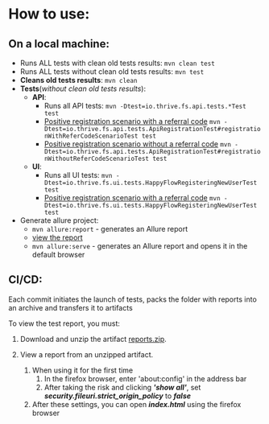 # How to use:

## On a local machine:

* Runs ALL tests with clean old tests results: `mvn clean test`
* Runs ALL tests without clean old tests results: `mvn test`
* **Cleans old tests results**: `mvn clean`
* **Tests**(*without clean old tests results*):
    * **API**:
        * Runs all API tests: `mvn -Dtest=io.thrive.fs.api.tests.*Test test`
        * [Positive registration scenario with a referral code](jetbrains://idea/navigate/reference?project=FSTests&fqn=io.thrive.fs.api.tests.ApiRegistrationTest#registrationWithReferCodeScenarioTest) `mvn -Dtest=io.thrive.fs.api.tests.ApiRegistrationTest#registrationWithReferCodeScenarioTest test`
        * [Positive registration scenario without a referral code](jetbrains://idea/navigate/reference?project=FSTests&fqn=io.thrive.fs.api.tests.ApiRegistrationTest#registrationWithoutReferCodeScenarioTest) `mvn -Dtest=io.thrive.fs.api.tests.ApiRegistrationTest#registrationWithoutReferCodeScenarioTest test`
    * **UI**:
        * Runs all UI tests: `mvn -Dtest=io.thrive.fs.ui.tests.HappyFlowRegisteringNewUserTest test`
        * [Positive registration scenario with a referral code](jetbrains://idea/navigate/reference?project=FSTests&fqn=io.thrive.fs.ui.tests.HappyFlowRegisteringNewUserTest#registrationNewUserHappyTest) `mvn -Dtest=io.thrive.fs.ui.tests.HappyFlowRegisteringNewUserTest test`
* Generate allure project:
    * `mvn allure:report` - generates an Allure report
    * [view the report](target/site/allure-maven-plugin/index.html)
    * `mvn allure:serve` - generates an Allure report and opens it in the default browser

## CI/CD:

Each commit initiates the launch of tests, packs the folder with reports into an archive and transfers it to artifacts

To view the test report, you must:

1. Download and unzip the artifact [reports.zip](https://ci.appveyor.com/api/buildjobs/9cq9h5iauk4ij8fy/artifacts/reports.zip).

2. View a report from an unzipped artifact.

    1. When using it for the first time
        1. In the firefox browser, enter 'about:config' in the address bar
        2. After taking the risk and clicking ***'show all'***, set ***security.fileuri.strict_origin_policy*** to ***false***
    2. After these settings, you can open ***index.html*** using the firefox browser